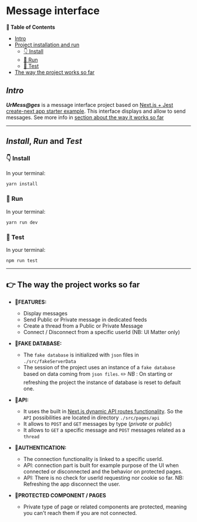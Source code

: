 # Message interface

**📖 Table of Contents**

- [Intro](#intro)
- [Project installation and run](#👇-install-👟-run-and-🧪-test)
  - [👇 Install](#-👇-install)
  - [👟 Run](#-👟-run)
  - [🧪 Test](#-🧪-Test-)
- [The way the project works so far](#👉-the-way-the-project-works-so-far)

## **_Intro_**

**_UrMess@ges_** is a message interface project based on [Next.js + Jest create-next app starter example](https://github.com/vercel/next.js/tree/canary/examples/with-jest).
This interface displays and allow to send messages.
See more info in [section about the way it works so far](#👉-the-way-the-project-works-so-far)

---

## **_Install_**, **_Run_** and **_Test_**

### **👇 Install**

In your terminal:

```
yarn install
```

### **👟 Run**

In your terminal:

```
yarn run dev
```

### **🧪 Test**

In your terminal:

```
npm run test
```

---

## **👉 The way the project works so far**

- 🔹**FEATURES:**

  - Display messages
  - Send Public or Private message in dedicated feeds
  - Create a thread from a Public or Private Message
  - Connect / Disconnect from a specific userId (NB: UI Matter only)

- 🔹**FAKE DATABASE:**

  - The `fake database` is initialized with `json` files in `./src/fakeServerData`
  - The session of the project uses an instance of a `fake database` based on data coming from `json files`. ✏️ _NB_ : On starting or refreshing the project the instance of database is reset to default one.

- 🔹**API:**

  - It uses the built in [Next.js dynamic API routes functionality](https://nextjs.org/docs/api-routes/dynamic-api-routes). So the `API` possibilities are located in directory `./src/pages/api`
  - It allows to `POST` and `GET` messages by type (_private_ or _public_)
  - It allows to `GET` a specific message and `POST` messages related as a `thread`

- 🔹**AUTHENTICATION:**

  - The connection functionality is linked to a specific userId.
  - API: connection part is built for example purpose of the UI when connected or disconnected and the behavior on protected pages.
  - API: There is no check for userId requesting nor cookie so far. NB: Refreshing the app disconnect the user.

- 🔹**PROTECTED COMPONENT / PAGES**

  - Private type of page or related components are protected, meaning you can't reach them if you are not connected.
